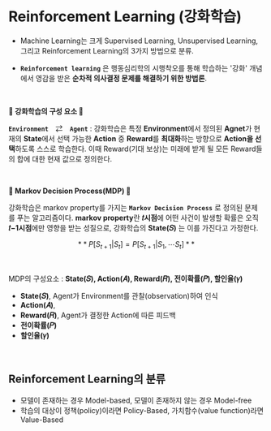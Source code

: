 # Reinforcement Learning (강화학습)

- Machine Learning는 크게 Supervised Learning, Unsupervised Learning, 그리고 Reinforcement Learning의 3가지 방법으로 분류.

- **`Reinforcement learning`** 은 행동심리학의 시행착오를 통해 학습하는 '강화' 개념에서 영감을 받은 **순차적 의사결정 문제를 해결하기 위한 방법론**.


<br/>

**👻 강화학습의 구성 요소 👻**

 **`Environment`**　⇄　**`Agent`** : 강화학습은 특정 **Environment**에서 정의된 **Agnet**가 현재의 **State**에서 선택 가능한 **Action** 중 **Reward**를 **최대화**하는 방향으로 **Action을 선택**하도록 스스로 학습한다. 이때 Reward(기대 보상)는 미래에 받게 될 모든 Reward들의 합에 대한 현재 값으로 정의한다.

<br/>

**👻 Markov Decision Process(MDP) 👻**

강화학습은 markov property를 가지는 **`Markov Decision Process`** 로 정의된 문제를 푸는 알고리즘이다. **markov property**란 **𝑡시점**에 어떤 사건이 발생할 확률은 오직 **𝑡−1시점**에만 영향을 받는 성질으로, 강화학습의 **State(𝑆)** 는 이를 가진다고 가정한다.

$$ **P[S_{t+1}|S_t] = P[S_{t+1}|S_1,⋯S_t]** $$

<br/>

MDP의 구성요소 : **State(𝑆), Action(𝐴), Reward(𝑅), 전이확률(𝑃), 할인율(𝛾)**

  -  **State(𝑆)**, Agent가 Environment를 관찰(observation)하여 인식
  -  **Action(𝐴)**,
  -  **Reward(𝑅)**, Agent가 결정한 Action에 따른 피드백
  -  **전이확률(𝑃)**
  -  **할인율(𝛾)**

<br/>

## Reinforcement Learning의 분류

- 모델이 존재하는 경우 Model-based, 모델이 존재하지 않는 경우 Model-free
- 학습의 대상이 정책(policy)이라면 Policy-Based, 가치함수(value function)라면 Value-Based

